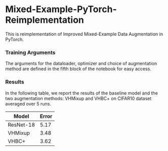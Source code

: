# Mixed-Example-PyTorch-Reimplementation

This is reimplementation of Improved Mixed-Example Data Augmentation in PyTorch.

### Training Arguments

The arguments for the dataloader, optimizer and choice of augmentation method are defined in the fifth block of the notebook for easy access.

### Results

In the following table, we report the results of the baseline model and the two augmentation methods: VHMixup and VHBC+ on CIFAR10 dataset averaged over 5 runs.
        
| Model  | Error |
| ------------- | ------------- |
| ResNet-18  | 5.17|
| VHMixup | 3.48  |
| VHBC+ | 3.62  |
